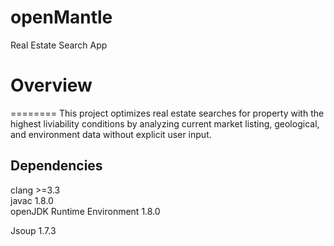 openMantle
==========

Real Estate Search App

Overview
========
========
This project optimizes real estate searches for property with the highest liviability conditions 
by analyzing current market listing, geological, and environment data without explicit user input.

Dependencies
------------
clang >=3.3 <br>
javac 1.8.0 <br>
openJDK Runtime Environment 1.8.0 <br>

Jsoup 1.7.3
